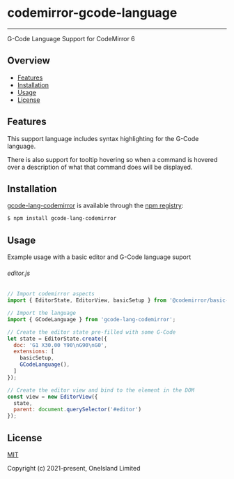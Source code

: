 # codemirror-gcode-language

***

G-Code Language Support for CodeMirror 6

## Overview

- [Features](#features)
- [Installation](#installation)
- [Usage](#usage)
- [License](#license)

## Features

This support language includes syntax highlighting for the G-Code language.

There is also support for tooltip hovering so when a command is hovered over a description of what that command does will be displayed.

## Installation

[gcode-lang-codemirror](https://github.com/oneislandearth/gcode-lang-codemirror) is available through the [npm registry](https://www.npmjs.com/package/gcode-lang-codemirror):

```bash
$ npm install gcode-lang-codemirror
```

## Usage

Example usage with a basic editor and G-Code language suport<br>

###### editor.js

```js
// Import codemirror aspects
import { EditorState, EditorView, basicSetup } from '@codemirror/basic-setup';

// Import the language
import { GCodeLanguage } from 'gcode-lang-codemirror';

// Create the editor state pre-filled with some G-Code
let state = EditorState.create({
  doc: 'G1 X30.00 Y90\nG90\nG0', 
  extensions: [
    basicSetup,
    GCodeLanguage(),
  ]
});

// Create the editor view and bind to the element in the DOM
const view = new EditorView({
  state, 
  parent: document.querySelector('#editor')
});
```

## License

[MIT](http://opensource.org/licenses/MIT)

Copyright (c) 2021-present, OneIsland Limited